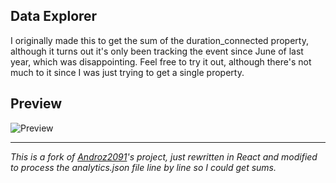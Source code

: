 ## Data Explorer

I originally made this to get the sum of the duration_connected property, although it turns out it's only been tracking the event since June of last year, which was disappointing. Feel free to try it out, although there's not much to it since I was just trying to get a single property.

## Preview

![Preview](https://i.imgur.com/O4QIpU5.gif)

<hr>

_This is a fork of [Androz2091](https://github.com/Androz2091/discord-data-package-explorer)'s project, just rewritten in React and modified to process the analytics.json file line by line so I could get sums._

